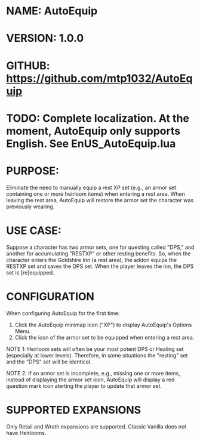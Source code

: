 # NAME: AutoEquip
# VERSION: 1.0.0
# GITHUB: https://github.com/mtp1032/AutoEquip
# TODO: Complete localization. At the moment, AutoEquip only supports English. See EnUS_AutoEquip.lua
# PURPOSE:
Eliminate the need to manually equip a rest XP set (e.g., an armor set containing one or more heirloom items) when entering a rest area. When leaving the rest area, AutoEquip will restore the armor set the character was previously wearing.
# USE CASE:
Suppose a character has two armor sets, one for questing called "DPS," and another for accumulating "RESTXP" or other resting benefits. So, when the character enters the Goldshire Inn (a rest area), the addon equips the RESTXP set and saves the DPS set. When the player leaves the inn, the DPS set is [re]equipped.
# CONFIGURATION
When configuring AutoEquip for the first time:
1. Click the AutoEquip minimap icon ("XP") to display AutoEquip's Options Menu.
2. Click the icon of the armor set to be equipped when entering a rest area.

NOTE 1: Heirloom sets will often be your most potent DPS or Healing set (especially at lower levels). Therefore, in some situations the "resting" set and the "DPS" set will be identical.

NOTE 2: If an armor set is incomplete, e.g., missing one or more items, instead of displaying the armor set icon, AutoEquip will display a red question mark icon alerting the player to update that armor set.

# SUPPORTED EXPANSIONS
Only Retail and Wrath expansions are supported. Classic Vanilla does not have Heirlooms.